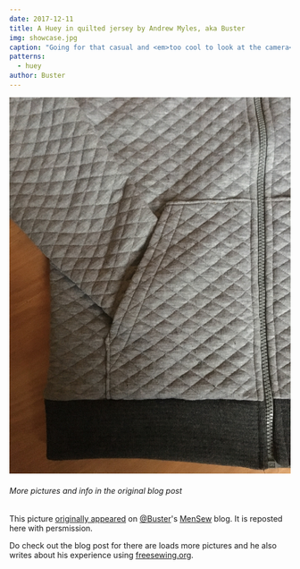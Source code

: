 ```yaml
---
date: 2017-12-11
title: A Huey in quilted jersey by Andrew Myles, aka Buster
img: showcase.jpg
caption: "Going for that casual and <em>too cool to look at the camera</em> look."
patterns:
  - huey
author: Buster
---
```


![Don't you just love this quilted jersey Andrew used for this Huey](high_detail.jpg) 

<Note>

###### More pictures and info in the original blog post
This picture 
[originally appeared](https://mensew.wordpress.com/2017/12/10/hugo-hoodie-freesewing-org/) 
on [@Buster](/users/Buster)'s [MenSew](https://mensew.wordpress.com/) blog. It is reposted here with persmission.

Do check out the blog post for there are loads more pictures and he also writes about his 
experience using [freesewing.org](/).

</Note>

